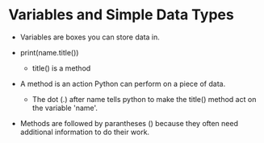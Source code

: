 # Variables and Simple Data Types
- Variables are boxes you can store data in.

- print(name.title())
    - title() is a method
- A method is an action Python can perform on a piece of data.
    - The dot (.) after name tells python to make the title() method act on the variable 'name'.
- Methods are followed by parantheses () because they often need additional information to do their work.

